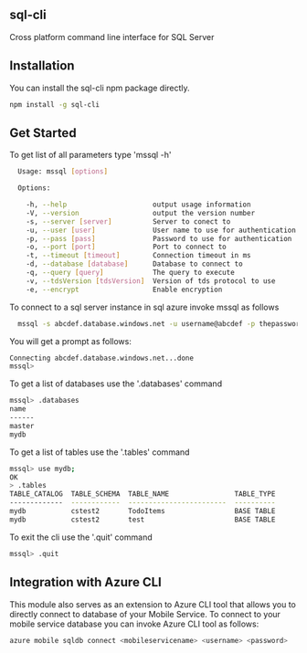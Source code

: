 ## sql-cli

Cross platform command line interface for SQL Server

## Installation

You can install the sql-cli npm package directly.

```bash
npm install -g sql-cli
```

## Get Started

To get list of all parameters type 'mssql -h'

```bash
  Usage: mssql [options]

  Options:

    -h, --help                     output usage information
    -V, --version                  output the version number
    -s, --server [server]          Server to conect to
    -u, --user [user]              User name to use for authentication
    -p, --pass [pass]              Password to use for authentication
    -o, --port [port]              Port to connect to
    -t, --timeout [timeout]        Connection timeout in ms
    -d, --database [database]      Database to connect to
    -q, --query [query]            The query to execute
    -v, --tdsVersion [tdsVersion]  Version of tds protocol to use
    -e, --encrypt                  Enable encryption
```    
To connect to a sql server instance in sql azure invoke mssql as follows

```bash
  mssql -s abcdef.database.windows.net -u username@abcdef -p thepassword -d mydatabase -e
```
  
You will get a prompt as follows:

```bash
Connecting abcdef.database.windows.net...done
mssql>
```

To get a list of databases use the '.databases' command

```bash
mssql> .databases
name
------
master
mydb
```
  
To get a list of tables use the '.tables' command

```bash
mssql> use mydb;
OK
> .tables
TABLE_CATALOG  TABLE_SCHEMA  TABLE_NAME                TABLE_TYPE
-------------  ------------  ------------------------  ----------
mydb           cstest2       TodoItems                 BASE TABLE
mydb           cstest2       test                      BASE TABLE
```
To exit the cli use the '.quit' command

```bash
mssql> .quit
```
## Integration with Azure CLI 

This module also serves as an extension to Azure CLI tool that allows you to directly connect to database of your Mobile Service. To connect to your mobile service database you can invoke Azure CLI tool as follows:

```bash
azure mobile sqldb connect <mobileservicename> <username> <password>
```
